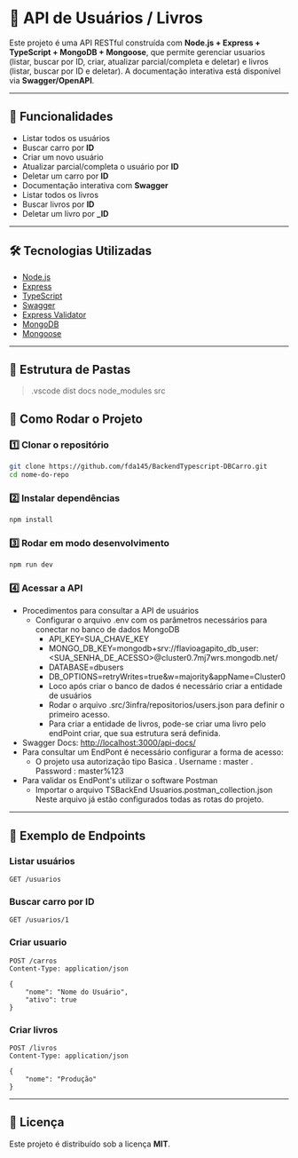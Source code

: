# 🚗 API de Usuários / Livros

Este projeto é uma API RESTful construída com **Node.js + Express + TypeScript + MongoDB + Mongoose**, que permite gerenciar usuarios (listar, buscar por ID, criar, atualizar parcial/completa e deletar) e livros (listar, buscar por ID e deletar).
A documentação interativa está disponível via **Swagger/OpenAPI**.

---

## 📌 Funcionalidades
- Listar todos os usuários
- Buscar carro por **ID**
- Criar um novo usuário
- Atualizar parcial/completa o usuário por **ID**
- Deletar um carro por **ID**
- Documentação interativa com **Swagger**
- Listar todos os livros
- Buscar livros por **ID**
- Deletar um livro por **_ID**

---

## 🛠️ Tecnologias Utilizadas
- [Node.js](https://nodejs.org/)
- [Express](https://expressjs.com/)
- [TypeScript](https://www.typescriptlang.org/)
- [Swagger](https://swagger.io/)
- [Express Validator](https://express-validator.github.io/)
- [MongoDB](https://www.mongodb.com/pt-br)
- [Mongoose](https://mongoosejs.com/)

---

## 📂 Estrutura de Pastas
> .vscode
> dist
> docs
> node_modules
> src

## 🚀 Como Rodar o Projeto

### 1️⃣ Clonar o repositório
```bash
git clone https://github.com/fda145/BackendTypescript-DBCarro.git
cd nome-do-repo
```

### 2️⃣ Instalar dependências
```bash
npm install
```

### 3️⃣ Rodar em modo desenvolvimento
```bash
npm run dev
```

### 4️⃣ Acessar a API
- Procedimentos para consultar a API de usuários
    - Configurar o arquivo .env com os parâmetros necessários para conectar no banco de dados MongoDB
      - API_KEY=SUA_CHAVE_KEY
      - MONGO_DB_KEY=mongodb+srv://flavioagapito_db_user:<SUA_SENHA_DE_ACESSO>@cluster0.7mj7wrs.mongodb.net/
      - DATABASE=dbusers
      - DB_OPTIONS=retryWrites=true&w=majority&appName=Cluster0
      - Loco após criar o banco de dados é necessário criar a entidade de usuários
      - Rodar o arquivo .src/3infra/repositorios/users.json para definir o primeiro acesso.
      - Para criar a entidade de livros, pode-se criar uma livro pelo endPoint criar, que sua estrutura será definida.
- Swagger Docs: [http://localhost:3000/api-docs/](http://localhost:3000/api-docs/)
- Para consultar um EndPont é necessário configurar a forma de acesso:
    - O projeto usa autorização tipo Basica
        . Username : master
        . Password : master%123
 - Para validar os EndPont's utilizar o software Postman
    - Importar o arquivo TSBackEnd Usuarios.postman_collection.json
      Neste arquivo já estão configurados todas as rotas do projeto.
---

## 📖 Exemplo de Endpoints

### Listar usuários
```http
GET /usuarios
```

### Buscar carro por ID
```http
GET /usuarios/1
```

### Criar usuario
```http
POST /carros
Content-Type: application/json

{
    "nome": "Nome do Usuário",
    "ativo": true
}
```
### Criar livros
```http
POST /livros
Content-Type: application/json

{
    "nome": "Produção"
}
```

---

## 📜 Licença
Este projeto é distribuído sob a licença **MIT**.
